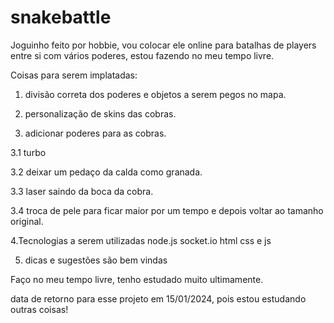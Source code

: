 # snakebattle
Joguinho feito por hobbie, vou colocar ele online para batalhas de players entre si com vários poderes, estou fazendo no meu tempo livre.

Coisas para serem implatadas:
1. divisão correta dos poderes e objetos a serem pegos no mapa.

2. personalização de skins das cobras.

3. adicionar poderes para as cobras.

3.1 turbo

3.2 deixar um pedaço da calda como granada.

3.3 laser saindo da boca da cobra.

3.4 troca de pele para ficar maior por um tempo e depois voltar ao tamanho original.


4.Tecnologias a serem utilizadas
node.js 
socket.io
html css e js

5. dicas e sugestões são bem vindas

Faço no meu tempo livre, tenho estudado muito ultimamente.

data de retorno para esse projeto em 15/01/2024, pois estou estudando outras coisas!

